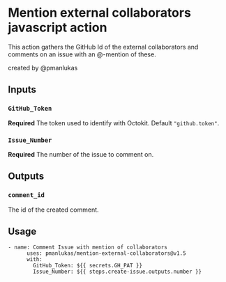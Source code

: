 # Mention external collaborators javascript action

This action gathers the GitHub Id of the external collaborators and comments on an issue with an @-mention of these.

created by @pmanlukas

## Inputs

### `GitHub_Token`

**Required** The token used to identify with Octokit. Default `"github.token"`.

### `Issue_Number`

**Required** The number of the issue to comment on.

## Outputs

### `comment_id`

The id of the created comment.

## Usage
```
- name: Comment Issue with mention of collaborators
      uses: pmanlukas/mention-external-collaborators@v1.5
      with:
        GitHub_Token: ${{ secrets.GH_PAT }}
        Issue_Number: ${{ steps.create-issue.outputs.number }}
```